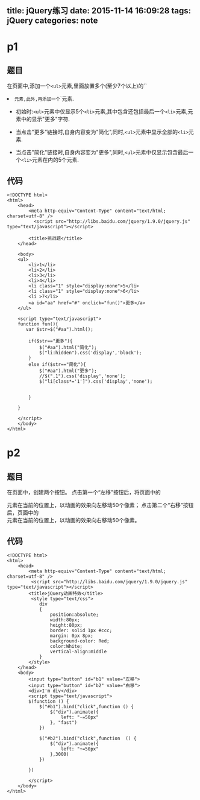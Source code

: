 title: jQuery练习
date: 2015-11-14 16:09:28
tags: jQuery
categories: note
---
# p1
## 题目
在页面中,添加一个`<ul>`元素,里面放置多个(至少7个以上)的``<li>`元素,此外,再添加一个`<a>`元素.

- 初始时:`<ul>`元素中仅显示5个`<li>`元素,其中包含还包括最后一个`<li>`元素,<a>元素中的显示"更多"字符.

- 当点击"更多"链接时,自身内容变为"简化",同时,`<ul>`元素中显示全部的`<li>`元素.

- 当点击"简化"链接时,自身内容变为"更多",同时,`<ul>`元素中仅显示包含最后一个`<li>`元素在内的5个元素.

## 代码
```
<!DOCTYPE html>
<html>
    <head>
        <meta http-equiv="Content-Type" content="text/html; charset=utf-8" />
          <script src="http://libs.baidu.com/jquery/1.9.0/jquery.js" type="text/javascript"></script>
      
        <title>挑战题</title>
    </head>
    
    <body>
    <ul>
        <li>1</li>
        <li>2</li>
        <li>3</li>
        <li>4</li>
        <li class="1" style="display:none">5</li>
        <li class="1" style="display:none">6</li>
        <li >7</li>
        <a id="aa" href="#" onclick="fun()">更多</a>
    </ul>
    
    <script type="text/javascript">
    function fun(){
       var $str=$("#aa").html();

        if($str=="更多"){
            $("#aa").html("简化");
            $("li:hidden").css('display','block');
        }
        else if($str=="简化"){
            $("#aa").html("更多");
            //$(".1").css('display','none');
            $("li[class*='1']").css('display','none');


        }
        
    }
        
    </script>
    </body>
</html>
```
# p2
## 题目
在页面中，创建两个按钮。
点击第一个“左移”按钮后，将页面中的<div>元素在当前的位置上，以动画的效果向左移动50个像素；
点击第二个“右移”按钮后，页面中的<div>元素在当前的位置上，以动画的效果向右移动50个像素。

## 代码
```
<!DOCTYPE html>
<html>
    <head>
        <meta http-equiv="Content-Type" content="text/html; charset=utf-8" />
         <script src="http://libs.baidu.com/jquery/1.9.0/jquery.js" type="text/javascript"></script>
        <title>jQuery动画特效</title>
         <style type="text/css">
            div
            {
                position:absolute;
                width:80px;
                height:80px;
                border: solid 1px #ccc;
                margin: 0px 8px;
                background-color: Red;
                color:White;
                vertical-align:middle
            }
        </style>
    </head>
    <body>
        <input type="button" id="b1" value="左移">
        <input type="button" id="b2" value="右移">
        <div>I'm div</div>
        <script type="text/javascript">
        $(function () {
            $("#b1").bind("click",function () {
                $("div").animate({
                    left: "-=50px"
                }, "fast")
            })

            $("#b2").bind("click",function  () {
                $("div").animate({
                    left: "+=50px"
                },3000)
            })

        })
        
        </script>
    </body>
</html>
```